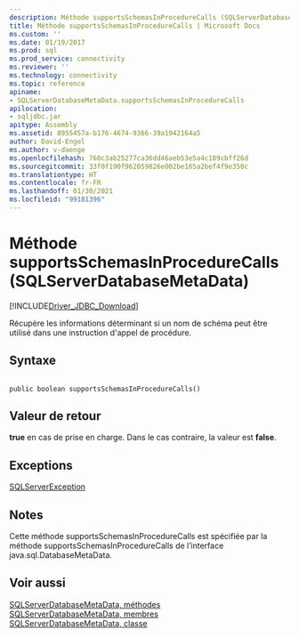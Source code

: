 ```yaml
---
description: Méthode supportsSchemasInProcedureCalls (SQLServerDatabaseMetaData)
title: Méthode supportsSchemasInProcedureCalls | Microsoft Docs
ms.custom: ''
ms.date: 01/19/2017
ms.prod: sql
ms.prod_service: connectivity
ms.reviewer: ''
ms.technology: connectivity
ms.topic: reference
apiname:
- SQLServerDatabaseMetaData.supportsSchemasInProcedureCalls
apilocation:
- sqljdbc.jar
apitype: Assembly
ms.assetid: 8955457a-b176-4674-9366-39a1942164a5
author: David-Engel
ms.author: v-daenge
ms.openlocfilehash: 760c3ab25277ca36dd46aeb53e5a4c189cbff26d
ms.sourcegitcommit: 33f0f190f962059826e002be165a2bef4f9e350c
ms.translationtype: HT
ms.contentlocale: fr-FR
ms.lasthandoff: 01/30/2021
ms.locfileid: "99181396"
---
```

# <a name="supportsschemasinprocedurecalls-method-sqlserverdatabasemetadata"></a>Méthode supportsSchemasInProcedureCalls (SQLServerDatabaseMetaData)
[!INCLUDE[Driver_JDBC_Download](../../../includes/driver_jdbc_download.md)]

  Récupère les informations déterminant si un nom de schéma peut être utilisé dans une instruction d'appel de procédure.  
  
## <a name="syntax"></a>Syntaxe  
  
```  
  
public boolean supportsSchemasInProcedureCalls()  
```  
  
## <a name="return-value"></a>Valeur de retour  
 **true** en cas de prise en charge. Dans le cas contraire, la valeur est **false**.  
  
## <a name="exceptions"></a>Exceptions  
 [SQLServerException](../../../connect/jdbc/reference/sqlserverexception-class.md)  
  
## <a name="remarks"></a>Notes  
 Cette méthode supportsSchemasInProcedureCalls est spécifiée par la méthode supportsSchemasInProcedureCalls de l’interface java.sql.DatabaseMetaData.  
  
## <a name="see-also"></a>Voir aussi  
 [SQLServerDatabaseMetaData, méthodes](../../../connect/jdbc/reference/sqlserverdatabasemetadata-methods.md)   
 [SQLServerDatabaseMetaData, membres](../../../connect/jdbc/reference/sqlserverdatabasemetadata-members.md)   
 [SQLServerDatabaseMetaData, classe](../../../connect/jdbc/reference/sqlserverdatabasemetadata-class.md)  
  
  
